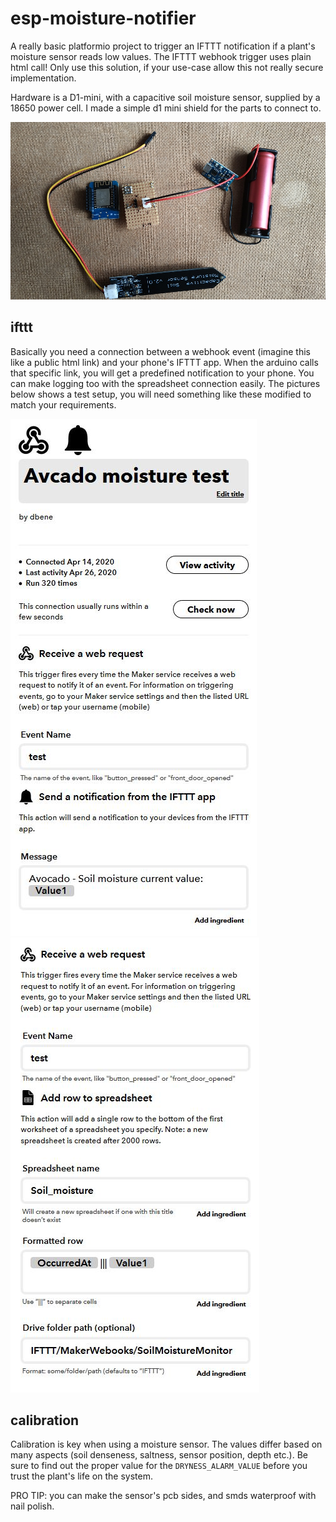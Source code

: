 # esp-moisture-notifier
A really basic platformio project to trigger an IFTTT notification if a plant's moisture sensor reads low values.
The IFTTT webhook trigger uses plain html call! Only use this solution, if your use-case allow this not really secure implementation.

Hardware is a D1-mini, with a capacitive soil moisture sensor, supplied by a 18650 power cell. I made a simple d1 mini shield for the parts to connect to.

![Sensor connections](img/setup.jpg)

## ifttt
Basically you need a connection between a webhook event (imagine this like a public html link) and your phone's IFTTT app. When the arduino calls that specific link, you will get a predefined notification to your phone. You can make logging too with the spreadsheet connection easily.
The pictures below shows a test setup, you will need something like these modified to match your requirements. 

![Notification](img/ifttt_notification.JPG) ![Log](img/ifttt_spreadsheet.JPG)

## calibration

Calibration is key when using a moisture sensor. The values differ based on many aspects (soil denseness, saltness, sensor position, depth etc.). Be sure to find out the proper value for the `DRYNESS_ALARM_VALUE` before you trust the plant's life on the system.

PRO TIP: you can make the sensor's pcb sides, and smds waterproof with nail polish.
